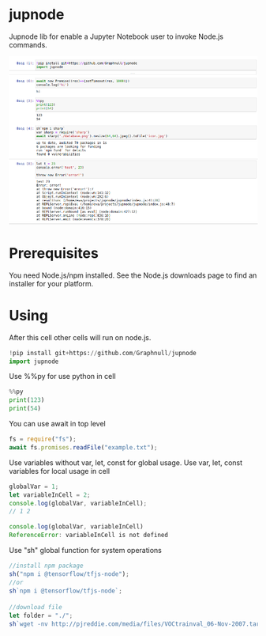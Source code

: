 # jupnode

Jupnode lib for enable a Jupyter Notebook user to invoke Node.js commands.

![Screenshot: Notebook Hello Sample](images/img.png)

# Prerequisites

You need Node.js/npm installed. See the Node.js downloads page to find an installer for your platform.

# Using

After this cell other cells will run on node.js.

```python
!pip install git+https://github.com/Graphnull/jupnode
import jupnode
```

Use %%py for use python in cell

```python
%%py
print(123)
print(54)
```

You can use await in top level

```js
fs = require("fs");
await fs.promises.readFile("example.txt");
```

Use variables without var, let, const for global usage. Use var, let, const variables for local usage in cell

```js
globalVar = 1;
let variableInCell = 2;
console.log(globalVar, variableInCell);
// 1 2
```

```js
console.log(globalVar, variableInCell)
ReferenceError: variableInCell is not defined
```

Use "sh" global function for system operations

```js
//install npm package
sh("npm i @tensorflow/tfjs-node");
//or
sh`npm i @tensorflow/tfjs-node`;

//download file
let folder = "./";
sh`wget -nv http://pjreddie.com/media/files/VOCtrainval_06-Nov-2007.tar -P ${folder}/`;
```
